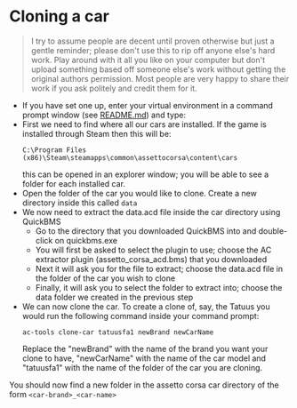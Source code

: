 # Cloning a car
> I try to assume people are decent until proven otherwise but just a gentle reminder; please don't use this to rip off anyone else's hard work. Play around with it all you like on your computer but don't upload something based off someone else's work without getting the original authors permission. Most people are very happy to share their work if you ask politely and credit them for it.  
- If you have set one up, enter your virtual environment in a command prompt window (see [README.md](/README.md)) and type:
- First we need to find where all our cars are installed. If the game is installed through Steam then this will be:
  ```
  C:\Program Files (x86)\Steam\steamapps\common\assettocorsa\content\cars
  ```
  this can be opened in an explorer window;
  you will be able to see a folder for each installed car.
- Open the folder of the car you would like to clone. Create a new directory inside this called `data`
- We now need to extract the data.acd file inside the car directory using QuickBMS
  - Go to the directory that you downloaded QuickBMS into and double-click on quickbms.exe
  - You will first be asked to select the plugin to use; choose the AC extractor plugin (assetto_corsa_acd.bms)
    that you downloaded
  - Next it will ask you for the file to extract; choose the data.acd file in the folder of the car you wish to clone
  - Finally, it will ask you to select the folder to extract into; choose the data folder we created in the previous step 
- We can now clone the car. To create a clone of, say, the Tatuus you would run the 
  following command inside your command prompt:
  ```commandline
  ac-tools clone-car tatuusfa1 newBrand newCarName
  ```
  Replace the "newBrand" with the name of the brand you want your clone to have, "newCarName" with the name 
  of the car model and "tatuusfa1" with the name of the folder of the car you are cloning.  

You should now find a new folder in the assetto corsa car directory of the form `<car-brand>_<car-name>`  
